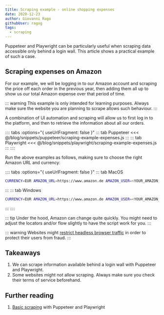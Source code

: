 ```yaml
---
title: Scraping example - online shopping expenses
date: 2020-12-23
author: Giovanni Rago
githubUser: ragog
tags: 
  - scraping
---
```


Puppeteer and Playwright can be particularly useful when scraping data accessible only behind a login wall. This article shows a practical example of such a case.

<!-- more -->

## Scraping expenses on Amazon

For our example, we will be logging in to our Amazon account and scraping the price off each order in the previous year, then adding them all up to show us our total Amazon expense over that period of time.

::: warning
This example is only intended for learning purposes. Always make sure the website you are planning to scrape allows such behaviour.
:::

A combination of UI automation and scraping will allow us to first log in to the platform, and then to retrieve the information about all our orders.

:::: tabs :options="{ useUrlFragment: false }"
::: tab Puppeteer 
<<< @/blog/snippets/puppeteer/scraping-example-expenses.js
:::
::: tab Playwright
<<< @/blog/snippets/playwright/scraping-example-expenses.js
:::
::::

Run the above examples as follows, making sure to choose the right Amazon URL and currency:

:::: tabs :options="{ useUrlFragment: false }"
::: tab MacOS
```sh
CURRENCY=EUR AMAZON_URL=https://www.amazon.de AMAZON_USER=<YOUR_AMAZON_USERNAME> AMAZON_PASSWORD=<YOUR_AMAZON_PASSWORD> node scraping-example-expenses.js
```
:::
::: tab Windows
```sh
CURRENCY=EUR AMAZON_URL=https://www.amazon.de AMAZON_USER=<YOUR_AMAZON_USERNAME> AMAZON_PASSWORD=<YOUR_AMAZON_PASSWORD> node scraping-example-expenses.js
```
:::
::::

::: tip
Under the hood, Amazon can change quite quickly. You might need to adjust the locators and/or flow slightly to have the script work for you.
:::

::: warning
Websites might [restrict headless browser traffic](https://theheadless.dev/posts/challenging-flows/) in order to protect their users from fraud.
:::

## Takeaways
1. We can scrape information available behind a login wall with Puppeteer and Playwright.
2. Some websites might not allow scraping. Always make sure you check their terms of service beforehand.

## Further reading
1. [Basic scraping](https://theheadless.dev/posts/basics-scraping/) with Puppeteer and Playwright